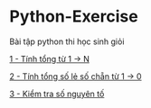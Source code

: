 # Python-Exercise
Bài tập python thi học sinh giỏi

[1 - Tính tổng từ 1 -> N](https://github.com/Nekitori17/Python-Exercise/blob/main/1%20-%20T%C3%ADnh%20t%E1%BB%95ng%20t%E1%BB%AB%201%20-%3E%20N.py)

[2 - Tính tổng số lẻ số chẵn từ 1 -> 0](https://github.com/Nekitori17/Python-Exercise/blob/main/2%20-%20T%C3%ADnh%20t%E1%BB%95ng%20l%E1%BA%BB%20ho%E1%BA%B7c%20ch%E1%BA%B5n%20t%E1%BB%AB%201%20%C4%91%E1%BA%BFn%20N.py)

[3 - Kiểm tra số nguyên tố](https://github.com/Nekitori17/Python-Exercise/blob/main/3%20-%20Ki%E1%BB%83m%20tra%20m%E1%BB%99t%20s%E1%BB%91%20c%C3%B3%20ph%E1%BA%A3i%20l%C3%A0%20s%E1%BB%91%20nguy%C3%AAn%20t%E1%BB%91%20kh%C3%B4ng.py)

